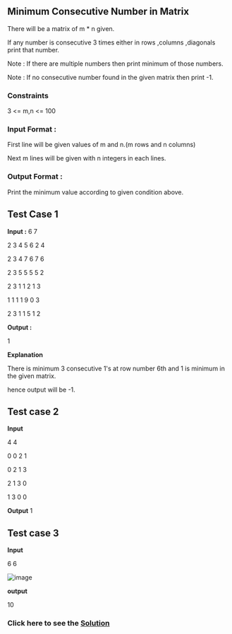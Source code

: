 ## Minimum Consecutive Number in Matrix

There will be a matrix of m * n given. 

If any number is consecutive 3 times either in rows ,columns ,diagonals print that number.

Note : If there are multiple numbers then print minimum of those numbers.

Note : If no consecutive number found in the given matrix then print -1.

### Constraints

3 <= m,n <= 100

### Input Format :

First line will be given values of m and n.(m rows and n columns)

Next m lines will be given with n integers in each lines.

### Output Format :

Print the minimum value according to given condition above.

## Test Case 1

**Input :**
6 7

2 3 4 5 6 2 4

2 3 4 7 6 7 6

2 3 5 5 5 5 2

2 3 1 1 2 1 3

1 1 1 1 9 0 3

2 3 1 1 5 1 2


**Output :** 

1

**Explanation**

There is minimum 3 consecutive 1's at row number 6th and 1 is minimum in the given matrix.  

hence output will be -1.

## Test case 2 

**Input**

4 4

0 0 2 1

0 2 1 3

2 1 3 0

1 3 0 0

**Output**
1

## Test case 3

**Input**

6 6 

![image](https://user-images.githubusercontent.com/70228962/171023199-3d0180af-43f4-4b40-a441-9147d8315ecc.png)


**output**

10

### Click here to see the [Solution](./Solutions/MinimumConsecutiveNumberinMatrix.java)
